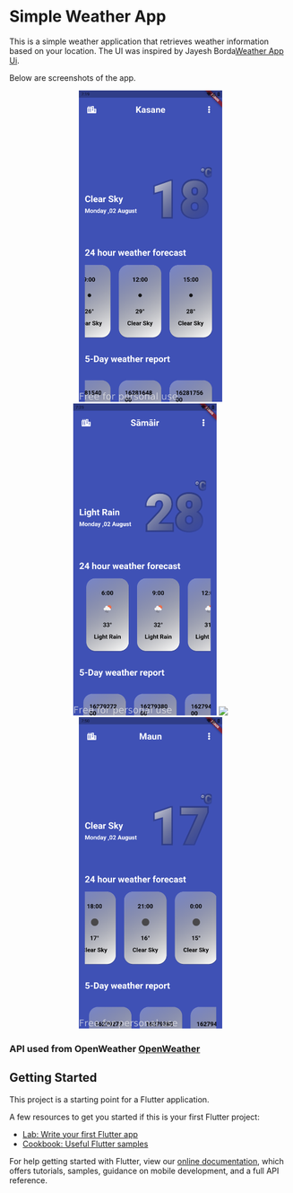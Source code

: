 # Simple Weather App

This is a simple weather application that retrieves weather information based on your location. The UI was inspired by Jayesh Borda[Weather App Ui](http://www.uplabs.com/posts/weather-app-ui-concept-b899e319-7180-4747-ad0f-63b7920f9f98).

Below are screenshots of the app.

<p align='center'>
<img src='screenshots/screenshot-2021-08-02_19.19.02.317.png' width="256">
<img src='screenshots/screenshot-2021-08-02_19.25.29.393.png' width="256">
<img src='screenshots/weather-app.gif' width="256">
<img src='screenshots/screenshot-2021-08-02_19.50.37.07.png' width="256">
</p>

### API used from OpenWeather [OpenWeather](https://openweathermap.org/)

## Getting Started

This project is a starting point for a Flutter application.

A few resources to get you started if this is your first Flutter project:

- [Lab: Write your first Flutter app](https://flutter.dev/docs/get-started/codelab)
- [Cookbook: Useful Flutter samples](https://flutter.dev/docs/cookbook)

For help getting started with Flutter, view our
[online documentation](https://flutter.dev/docs), which offers tutorials,
samples, guidance on mobile development, and a full API reference.
